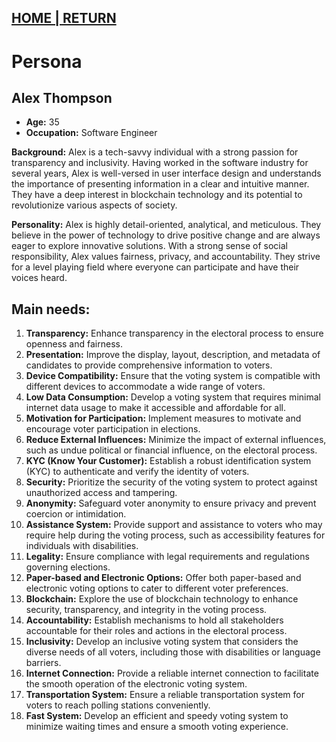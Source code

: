 ## [HOME | RETURN](https://github.com/plexoio/musa/blob/main/README.md)

# Persona

## Alex Thompson
- **Age:** 35
- **Occupation:** Software Engineer

**Background:** Alex is a tech-savvy individual with a strong passion for transparency and inclusivity. Having worked in the software industry for several years, Alex is well-versed in user interface design and understands the importance of presenting information in a clear and intuitive manner. They have a deep interest in blockchain technology and its potential to revolutionize various aspects of society.

**Personality:** Alex is highly detail-oriented, analytical, and meticulous. They believe in the power of technology to drive positive change and are always eager to explore innovative solutions. With a strong sense of social responsibility, Alex values fairness, privacy, and accountability. They strive for a level playing field where everyone can participate and have their voices heard.

## Main needs:
1. **Transparency:** Enhance transparency in the electoral process to ensure openness and fairness.
2. **Presentation:** Improve the display, layout, description, and metadata of candidates to provide comprehensive information to voters.
3. **Device Compatibility:** Ensure that the voting system is compatible with different devices to accommodate a wide range of voters.
4. **Low Data Consumption:** Develop a voting system that requires minimal internet data usage to make it accessible and affordable for all.
5. **Motivation for Participation:** Implement measures to motivate and encourage voter participation in elections.
6. **Reduce External Influences:** Minimize the impact of external influences, such as undue political or financial influence, on the electoral process.
7. **KYC (Know Your Customer):** Establish a robust identification system (KYC) to authenticate and verify the identity of voters.
8. **Security:** Prioritize the security of the voting system to protect against unauthorized access and tampering.
9. **Anonymity:** Safeguard voter anonymity to ensure privacy and prevent coercion or intimidation.
10. **Assistance System:** Provide support and assistance to voters who may require help during the voting process, such as accessibility features for individuals with disabilities.
11. **Legality:** Ensure compliance with legal requirements and regulations governing elections.
12. **Paper-based and Electronic Options:** Offer both paper-based and electronic voting options to cater to different voter preferences.
13. **Blockchain:** Explore the use of blockchain technology to enhance security, transparency, and integrity in the voting process.
14. **Accountability:** Establish mechanisms to hold all stakeholders accountable for their roles and actions in the electoral process.
15. **Inclusivity:** Develop an inclusive voting system that considers the diverse needs of all voters, including those with disabilities or language barriers.
16. **Internet Connection:** Provide a reliable internet connection to facilitate the smooth operation of the electronic voting system.
17. **Transportation System:** Ensure a reliable transportation system for voters to reach polling stations conveniently.
18. **Fast System:** Develop an efficient and speedy voting system to minimize waiting times and ensure a smooth voting experience.